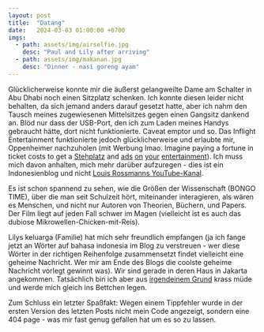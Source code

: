 ```yaml
---
layout: post
title:  "Datang"
date:   2024-03-03 01:00:00 +0700
imgs: 
  - path: assets/img/airselfie.jpg
    desc: "Paul and Lily after arriving"
  - path: assets/img/makanan.jpg
    desc: "Dinner - nasi goreng ayam"
---
```


Glücklicherweise konnte mir die äußerst gelangweilte Dame am Schalter in Abu Dhabi noch einen Sitzplatz schenken. Ich konnte diesen leider nicht behalten, da sich jemand anders darauf gesetzt hatte, aber ich nahm den Tausch meines zugewiesenen Mittelsitzes gegen einen Gangsitz dankend an.
Blöd nur dass der USB-Port, den ich zum Laden meines Handys gebraucht hätte, dort nicht funktionierte. Caveat emptor und so.
Das Inflight Entertainment funktionierte jedoch glücklicherweise und erlaubte mir, Oppenheimer nachzuholen (mit Werbung lmao. Imagine paying a fortune in ticket costs to get a <a href="/meerhan/assets/img/ice_lol.jpg">Stehplatz</a> and <a href="https://www.theverge.com/24051687/netflix-ads-password-sharing-wwe-changes">ads</a> <a href="https://www.usatoday.com/story/entertainment/tv/2024/01/29/amazon-prime-video-commercials/72323206007/">on</a> <a href="https://www.cnet.com/tech/services-and-software/is-disney-plus-with-ads-worth-it/">your</a> <a href="https://www.zdnet.com/home-and-office/home-entertainment/i-spent-3000-on-a-samsung-smart-tv-and-all-i-got-were-ads-and-unwanted-content/">entertainment</a>).
Ich muss mich davon anhalten, mich mehr darüber aufzuregen - dies ist ein Indonesienblog und nicht <a href="https://youtube.com/channel/UCl2mFZoRqjw_ELax4Yisf6w">Louis Rossmanns YouTube-Kanal</a>.

Es ist schon spannend zu sehen, wie die Größen der Wissenschaft (BONGO TIME), über die man seit Schulzeit hört, miteinander interagieren, als wären es Menschen, und nicht nur Autoren von Theorien, Büchern, und Papers.
Der Film liegt auf jeden Fall schwer im Magen (vielleicht ist es auch das dubiose Mikrowellen-Chicken-mit-Reis).

Lilys keluarga (Familie) hat mich sehr freundlich empfangen (ja ich fange jetzt an Wörter auf bahasa indonesia im Blog zu verstreuen - wer diese Wörter in der richtigen Reihenfolge zusammensetzt findet vielleicht eine geheime Nachricht. Wer mir am Ende des Blogs die coolste geheime Nachricht vorlegt gewinnt was).
Wir sind gerade in deren Haus in Jakarta angekommen.
Tatsächlich bin ich aber aus <a href="/meerhan/assets/img/right.png">irgendeinem Grund</a> krass müde und werde mich gleich ins Bettchen legen.

Zum Schluss ein letzter Spaßfakt: Wegen einem Tippfehler wurde in der ersten Version des letzten Posts nicht mein Code angezeigt, sondern eine 404 page - was mir fast genug gefallen hat um es so zu lassen.